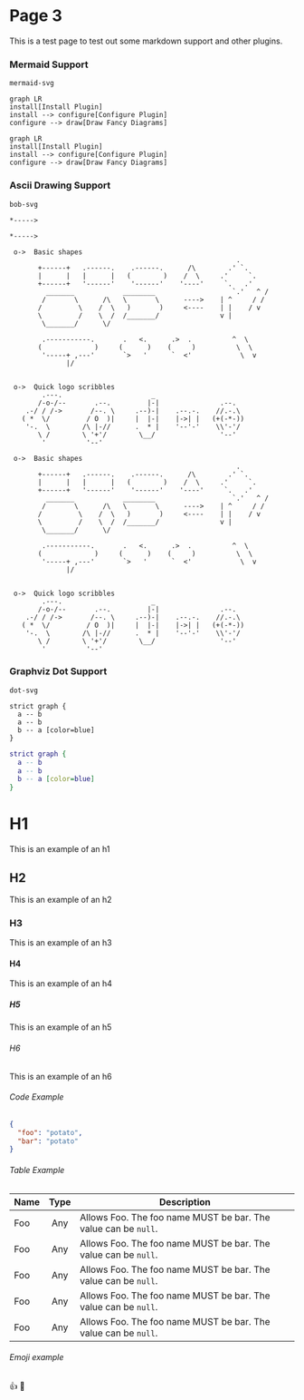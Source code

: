 # Page 3

This is a test page to test out some markdown support and other plugins.


### Mermaid Support

`mermaid-svg`

```mermaid-svg
graph LR
install[Install Plugin]
install --> configure[Configure Plugin]
configure --> draw[Draw Fancy Diagrams]
```

```mermaid
graph LR
install[Install Plugin]
install --> configure[Configure Plugin]
configure --> draw[Draw Fancy Diagrams]
```

### Ascii Drawing Support

`bob-svg`

```bob-svg
*----->
```

```bob
*----->
```

```bob-svg
 o->  Basic shapes
                                                        .
       +------+   .------.    .------.      /\        .' `.
       |      |   |      |   (        )    /  \     .'     `.
       +------+   '------'    '------'    '----'     `.   .'
         _______            ________                   `.'   ^ /
        /       \      /\   \       \      ---->    | ^     / /
       /         \    /  \   )       )     <----    | |    / v
       \         /    \  /  /_______/               v |
        \_______/      \/

        .-----------.       .   <.      .>  .          ^  \
       (             )     (      )    (     )          \  \
        '-----+ ,---'       `>   '      `  <'            \  v
              |/


 o->  Quick logo scribbles
        .---.                      _
       /-o-/--       .--.         |-|               .--.
    .-/ / /->       /--. \     .--)-|    .--.-.    //.-.\
   ( *  \/         / O  )|     |  |-|    |->| |   (+(-*-))
    '-.  \        /\ |-//      .  * |    '--'-'    \\'-'/
       \ /        \ '+'/        \__/                '--'
        '          '--'

```

```bob
 o->  Basic shapes
                                                        .
       +------+   .------.    .------.      /\        .' `.
       |      |   |      |   (        )    /  \     .'     `.
       +------+   '------'    '------'    '----'     `.   .'
         _______            ________                   `.'   ^ /
        /       \      /\   \       \      ---->    | ^     / /
       /         \    /  \   )       )     <----    | |    / v
       \         /    \  /  /_______/               v |
        \_______/      \/

        .-----------.       .   <.      .>  .          ^  \
       (             )     (      )    (     )          \  \
        '-----+ ,---'       `>   '      `  <'            \  v
              |/


 o->  Quick logo scribbles
        .---.                      _
       /-o-/--       .--.         |-|               .--.
    .-/ / /->       /--. \     .--)-|    .--.-.    //.-.\
   ( *  \/         / O  )|     |  |-|    |->| |   (+(-*-))
    '-.  \        /\ |-//      .  * |    '--'-'    \\'-'/
       \ /        \ '+'/        \__/                '--'
        '          '--'

```

### Graphviz Dot Support

`dot-svg`

```dot-svg
strict graph {
  a -- b
  a -- b
  b -- a [color=blue]
}
```

```dot
strict graph {
  a -- b
  a -- b
  b -- a [color=blue]
}
```

# H1
This is an example of an h1

## H2
This is an example of an h2

### H3
This is an example of an h3

#### H4
This is an example of an h4

##### H5
This is an example of an h5

###### H6
This is an example of an h6




###### Code Example

```json
{
  "foo": "potato",
  "bar": "potato"
}
```

###### Table Example

Name | Type | Description
---|:---:|---
Foo | Any | Allows Foo. The foo name MUST be bar. The value can be `null`.
Foo | Any | Allows Foo. The foo name MUST be bar. The value can be `null`.
Foo | Any | Allows Foo. The foo name MUST be bar. The value can be `null`.
Foo | Any | Allows Foo. The foo name MUST be bar. The value can be `null`.
Foo | Any | Allows Foo. The foo name MUST be bar. The value can be `null`.

###### Emoji example

:+1: :dog:
